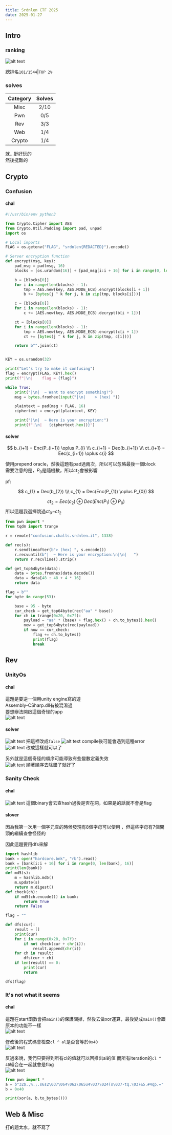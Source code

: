 ```yaml
---
title: Srdnlen CTF 2025
date: 2025-01-27
---
```


## Intro

### ranking

![alt text](image.png)

總排名`101/1544`|`TOP 2%`  

### solves

|Category|Solves|
|:------:|:----:|
| Misc   | 2/10 |
| Pwn    | 0/5  |
| Rev    | 3/3  |
| Web    | 1/4  |
| Crypto | 1/4  |

就...挺好玩的  
然後挺難的  

## Crypto

### Confusion

#### chal

```python
#!/usr/bin/env python3

from Crypto.Cipher import AES
from Crypto.Util.Padding import pad, unpad
import os

# Local imports
FLAG = os.getenv("FLAG", "srdnlen{REDACTED}").encode()

# Server encryption function
def encrypt(msg, key):
    pad_msg = pad(msg, 16)
    blocks = [os.urandom(16)] + [pad_msg[i:i + 16] for i in range(0, len(pad_msg), 16)]

    b = [blocks[0]]
    for i in range(len(blocks) - 1):
        tmp = AES.new(key, AES.MODE_ECB).encrypt(blocks[i + 1])
        b += [bytes(j ^ k for j, k in zip(tmp, blocks[i]))]

    c = [blocks[0]]
    for i in range(len(blocks) - 1):
        c += [AES.new(key, AES.MODE_ECB).decrypt(b[i + 1])]

    ct = [blocks[0]]
    for i in range(len(blocks) - 1):
        tmp = AES.new(key, AES.MODE_ECB).encrypt(c[i + 1])
        ct += [bytes(j ^ k for j, k in zip(tmp, c[i]))]

    return b"".join(ct)


KEY = os.urandom(32)

print("Let's try to make it confusing")
flag = encrypt(FLAG, KEY).hex()
print(f"|\n|    flag = {flag}")

while True:
    print("|\n|  ~ Want to encrypt something?")
    msg = bytes.fromhex(input("|\n|    > (hex) "))

    plaintext = pad(msg + FLAG, 16)
    ciphertext = encrypt(plaintext, KEY)

    print("|\n|  ~ Here is your encryption:")
    print(f"|\n|   {ciphertext.hex()}")
```

#### solver

$$
    b_{i+1} = Enc(P_{i+1}) \oplus P_{i} \\\
    c_{i+1} = Dec(b_{i+1}) \\\
    ct_{i+1} = Eec(c_{i+1}) \oplus c{i}  
$$

使用prepend oracle，然後這題有pad過兩次，所以可以忽略最後一個block  
需要注意的是，$P_0$是隨機數，所以$ct_2$會被影響

pf:  

$$
    c_{1} = Dec(b_{2}) \\\
    c_{1} = Dec(Enc(P_{1}) \oplus P_{0})  
$$

$$
    ct_{2} = Eec(c_{2}) \oplus  Dec(Enc(P_{1}) \oplus P_{0})
$$
所以這題我選擇跳過$ct_0$~$ct_2$ 

```python
from pwn import *
from tqdm import trange

r = remote("confusion.challs.srdnlen.it", 1338)

def rec(s):
    r.sendlineafter(b"> (hex) ", s.encode())
    r.recvuntil(b"|  ~ Here is your encryption:\n|\n|   ")
    return r.recvline().strip()

def get_top64byte(data):
    data = bytes.fromhex(data.decode())
    data = data[48 : 48 + 4 * 16]
    return data

flag = b""
for byte in range(53):

    base = 95 - byte
    cur_check = get_top64byte(rec("aa" * base))
    for ch in trange(0x20, 0x7f):
        payload = "aa" * (base) + flag.hex() + ch.to_bytes().hex()
        now = get_top64byte(rec(payload))
        if now == cur_check:
            flag += ch.to_bytes()
            print(flag)
            break
```

## Rev

### UnityOs

#### chal

這題是要逆一個用unity engine寫的遊  
Assembly-CSharp.dll有被混淆過  
要想辦法開啟這個奇怪的app  
![alt text](image-2.png)

#### solver

![alt text](image-1.png)
把這裡改成`false`
![alt text](image-3.png)
compile後可能會遇到這種error  
![alt text](image-4.png)
改成這樣就可以了

另外就是這個奇怪的順序可能導致有些變數定義失效  
![alt text](image-5.png)
順著順序去除錯了就好了  

### Sanity Check

#### chal

![alt text](image-6.png)
這個binary會去查hash過後是否在詞，如果是的話就不會是flag

#### slover

因為我第一次用一個字元查的時候發現有8個字母可以使用
，但這些字母有7個開頭的繼續查會怪怪的  

因此這題要用dfs來解  

```python
import hashlib
bank = open("hardcore.bnk", "rb").read()
bank = [bank[i:i + 16] for i in range(0, len(bank), 16)]
print(len(bank))
def md5(s):
    m = hashlib.md5()
    m.update(s)
    return m.digest()
def check(ch):
    if md5(ch.encode()) in bank:
        return True
    return False

flag = ""

def dfs(cur):
    result = []
    print(cur)
    for i in range(0x20, 0x7f):
        if not check(cur + chr(i)):
            result.append(chr(i))
    for ch in result:
        dfs(cur + ch)
    if len(result) == 0:
        print(cur)
        return

dfs(flag)
```

### It's not what it seems

#### chal

這題在start函數會把`main()`的保護關掉，然後去做xor運算，最後變成`main()`會跟原本的功能不一樣  
![alt text](image-8.png)

修改後的程式碼會檢查`cl ^ al`是否會等於`0x40`  
![alt text](image-9.png)  

反過來說，我們只要得到所有cl的值就可以回推出al的值
而所有iteration的`cl ^ 40`組合在一起就會是flag  
![alt text](image-10.png)
```python
from pwn import *
a = b"32$.,%.;.s6s2\037\064\062\065u4\037\024(s\037-tq.\037&5.#4qp.="
b = 0x40

print(xor(a, b.to_bytes())) 
```

## Web & Misc

打的題太水，就不寫了  
